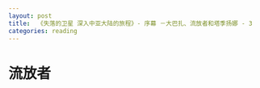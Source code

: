 ```yaml
---
layout: post
title:  《失落的卫星 深入中亚大陆的旅程》- 序幕 －大巴扎、流放者和塔季扬娜 - 3
categories: reading
---
```


# 流放者
<!--stackedit_data:
eyJoaXN0b3J5IjpbODAxODI5MDY1XX0=
-->
